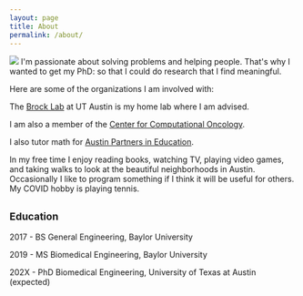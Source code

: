 ```yaml
---
layout: page
title: About
permalink: /about/
---
```

![](/assets/Headshot.png)
I'm passionate about solving problems and helping people. That's why I wanted to get my PhD: so that I could do research that I find meaningful. 

Here are some of the organizations I am involved with:

The [Brock Lab](http://www.brocklab.com/) at UT Austin is my home lab where I am advised. 

I am also a member of the [Center for Computational Oncology](https://cco.oden.utexas.edu/).

I also tutor math for [Austin Partners in Education](https://austinpartners.org/). 

In my free time I enjoy reading books, watching TV, playing video games, and taking walks to look at the beautiful neighborhoods in Austin. Occasionally I like to program something if I think it will be useful for others. My COVID hobby is playing tennis.

## <small>Education</small>
2017 - BS General Engineering, Baylor University

2019 - MS Biomedical Engineering, Baylor University

202X - PhD Biomedical Engineering, University of Texas at Austin (expected)